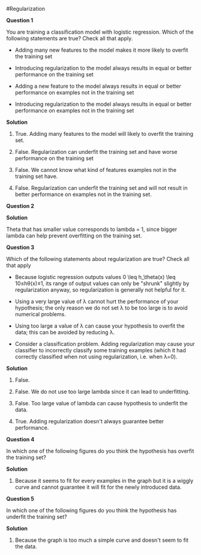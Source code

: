 #Regularization

**Question 1**

You are training a classification model with logistic regression. Which of the following statements are true? Check all that apply.

+ Adding many new features to the model makes it more likely to overfit the training set

+ Introducing regularization to the model always results in equal or better performance on the training set

+ Adding a new feature to the model always results in equal or better performance on examples not in the training set

+ Introducing regularization to the model always results in equal or better performance on examples not in the training set


**Solution**

1. True. Adding many features to the model will likely to overfit the training set.

2. False. Regularization can underfit the training set and have worse performance on the training set

3. False. We cannot know what kind of features examples not in the training set have.

4. False. Regularization can underfit the training set and will not result in better performance on examples not in the training set.


**Question 2**

**Solution**

Theta that has smaller value corresponds to lambda = 1, since bigger lambda can help prevent overfitting on the training set.

**Question 3**

Which of the following statements about regularization are true? Check all that apply

+ Because logistic regression outputs values 0 \leq h_\theta(x) \leq 10≤hθ(x)≤1, its range of output values can only be "shrunk" slightly by regularization anyway, so regularization is generally not helpful for it.

+ Using a very large value of λ cannot hurt the performance of your hypothesis; the only reason we do not set λ to be too large is to avoid numerical problems.

+  Using too large a value of λ can cause your hypothesis to overfit the data; this can be avoided by reducing λ.

+ Consider a classification problem.  Adding regularization may cause your classifier to incorrectly classify some training examples (which it had correctly classified when not using regularization, i.e. when λ=0).  

**Solution**

1. False. 

2. False. We do not use too large lambda since it can lead to underfitting.

3. False. Too large value of lambda can cause hypothesis to underfit the data.

4. True. Adding regularization doesn't always guarantee better performance.

**Question 4**

In which one of the following figures do you think the hypothesis has overfit the training set?

**Solution**

1. Because it seems to fit for every examples in the graph but it is a wiggly curve and cannot guarantee it will fit for the newly introduced data.

**Question 5**

In which one of the following figures do you think the hypothesis has underfit the training set?

**Solution**

1. Because the graph is too much a simple curve and doesn't seem to fit the data.